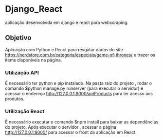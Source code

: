 # Django_React
aplicação desenvolvida em django e react para webscraping.

## Objetivo
Aplicação com Python e React para resgatar dados do site https://nerdstore.com.br/categoria/especiais/game-of-thrones/ e trazer os items disponíveis na página.

### Utilização API
É necessário ter python e pip instalado.
Na pasta raiz do projeto , rodar o comando $python manage.py runserver (para executar o servidor) e acessar o endereço http://127.0.0.1:8000/apiProducts para ter acesso aos produtos.

### Utilização React
É necessário executar o comando $npm install para baixar as dependências do projeto.
Após executar o servidor , acessar a página http://127.0.0.1:8000/ para acessar o front da aplicação em React.
